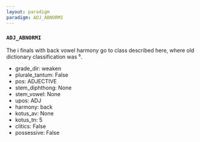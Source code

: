 ```yaml
---
layout: paradigm
paradigm: ADJ_ABNORMI
---
```

### ` ADJ_ABNORMI `

The i finals with back vowel harmony go to class described here, where old dictionary classification was ⁵.
* grade_dir: weaken
* plurale_tantum: False
* pos: ADJECTIVE
* stem_diphthong: None
* stem_vowel: None
* upos: ADJ
* harmony: back
* kotus_av: None
* kotus_tn: 5
* clitics: False
* possessive: False
